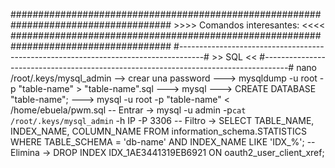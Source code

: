 #####################################################################################
					>>>>	Comandos interesantes:	<<<<
#####################################################################################
#------------------------------------------------------------------------------------#
		>> SQL <<
#------------------------------------------------------------------------------------#
nano /root/.keys/mysql_admin --> crear una password
---> mysqldump -u root -p "table-name" > "table-name".sql
---> mysql
---> CREATE DATABASE "table-name";
---> mysql -u root -p "table-name" < /home/ebuela/pwm.sql
--	Entrar	-> mysql -u admin -p`cat /root/.keys/mysql_admin` -h IP -P 3306
--	Filtro 	-> SELECT TABLE_NAME, INDEX_NAME, COLUMN_NAME FROM information_schema.STATISTICS WHERE TABLE_SCHEMA = 'db-name' AND INDEX_NAME LIKE 'IDX_%';
--	Elimina -> DROP INDEX IDX_1AE3441319EB6921 ON oauth2_user_client_xref;